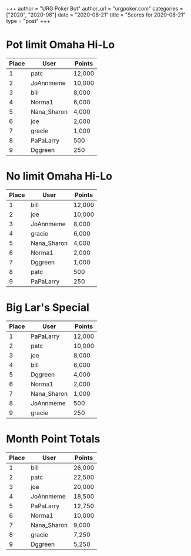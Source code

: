 +++
author = "URG Poker Bot"
author_url = "urgpoker.com"
categories = ["2020", "2020-08"]
date = "2020-08-21"
title = "Scores for 2020-08-21"
type = "post"
+++
# Pot limit Omaha Hi-Lo

| Place | User | Points |
|-------|------|--------|
| 1 | patc | 12,000 |
| 2 | JoAnnmeme | 10,000 |
| 3 | bill | 8,000 |
| 4 | Norma1 | 6,000 |
| 5 | Nana_Sharon | 4,000 |
| 6 | joe | 2,000 |
| 7 | gracie | 1,000 |
| 8 | PaPaLarry | 500 |
| 9 | Dggreen | 250 |

# No limit Omaha Hi-Lo

| Place | User | Points |
|-------|------|--------|
| 1 | bill | 12,000 |
| 2 | joe | 10,000 |
| 3 | JoAnnmeme | 8,000 |
| 4 | gracie | 6,000 |
| 5 | Nana_Sharon | 4,000 |
| 6 | Norma1 | 2,000 |
| 7 | Dggreen | 1,000 |
| 8 | patc | 500 |
| 9 | PaPaLarry | 250 |

# Big Lar's Special

| Place | User | Points |
|-------|------|--------|
| 1 | PaPaLarry | 12,000 |
| 2 | patc | 10,000 |
| 3 | joe | 8,000 |
| 4 | bill | 6,000 |
| 5 | Dggreen | 4,000 |
| 6 | Norma1 | 2,000 |
| 7 | Nana_Sharon | 1,000 |
| 8 | JoAnnmeme | 500 |
| 9 | gracie | 250 |

# Month Point Totals

| Place | User | Points |
|-------|------|--------|
| 1 | bill | 26,000 |
| 2 | patc | 22,500 |
| 3 | joe | 20,000 |
| 4 | JoAnnmeme | 18,500 |
| 5 | PaPaLarry | 12,750 |
| 6 | Norma1 | 10,000 |
| 7 | Nana_Sharon | 9,000 |
| 8 | gracie | 7,250 |
| 9 | Dggreen | 5,250 |
